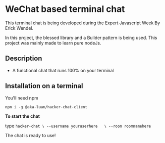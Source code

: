 # WeChat based terminal chat

This terminal chat is being developed during the Expert Javascript Week By Erick Wendel.

In this project, the blessed library and a Builder pattern is being used. This project was mainly made to learn pure nodeJs.

## Description

- A functional chat that runs 100% on your terminal

## Installation on a terminal

You'll need npm

`npm i -g @aka-luan/hacker-chat-client`

**To start the chat**

type `hacker-chat \
    --username youruserhere   \
    --room roomnamehere`

The chat is ready to use!
